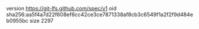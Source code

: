 version https://git-lfs.github.com/spec/v1
oid sha256:aa5f4a7d22f608ef6cc42ce3ce7871338af8cb3c6549f1a2f2f9d484eb0955bc
size 2297
